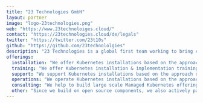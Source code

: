 ```yaml
---
title: "23 Technologies GmbH"
layout: partner
image: "logo-23technologies.png"
web: "https://www.23technoloiges.cloud/"
contact: "https://23technologies.cloud/de/legals"
twitter: "https://twitter.com/23t10s"
github: "https://github.com/23technololgies"
description: "23 Technologies is a global first team working to bring cloud native technologies to the industry. We are actively working on Gaia-X, Catena-X, Structura-X, and are committed to a data-sovereign Europe, sustainable IT solutions and open-source software development. Our solutions are completely modular and can be used independently of each other. Only without inflexible integration is it really possible to avoid vendor lock-ins. Within the scope of the research & development project SDM4FZI (Software-defined Manufacturing für die Fahrzeug- und Zulieferindustrie) we work on highly versatile production systems with simultaneous control of complexity through virtualization and containerization."
offerings:
  installation: "We offer Kubernetes installations based on the approach developed as part of the SCS project."
  training: "We offer Kubernetes installation & implementation training for the approach developed as part of the SCS project."
  support: "We support Kubernetes installations based on the approach developed as part of the SCS project."
  operations: "We operate Kubernetes installations based on the approach developed as part of the SCS project."
  consulting: "We help to build large scale Managed Kubernetes offerings based on the approach developed as part of the SCS project."
  other: "Since we build on open source components, we also actively participate in their continued development."
---
```


